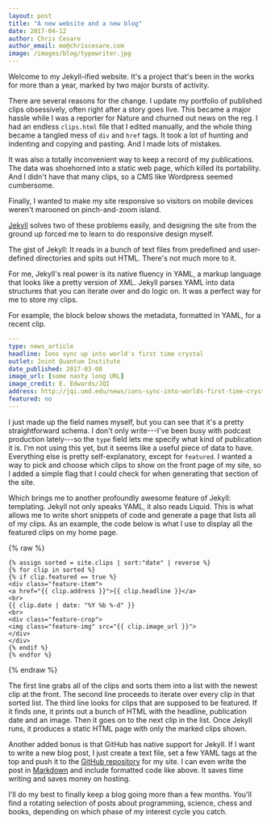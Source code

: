 ```yaml
---
layout: post
title: "A new website and a new blog"
date: 2017-04-12
author: Chris Cesare
author_email: me@chriscesare.com
image: /images/blog/typewriter.jpg
---
```

Welcome to my Jekyll-ified website. It's a project that's been in the works for more than a year, marked by two major bursts of activity.

There are several reasons for the change. I update my portfolio of published clips obsessively, often right after a story goes live. This became a major hassle while I was a reporter for Nature and churned out news on the reg. I had an endless `clips.html` file that I edited manually, and the whole thing became a tangled mess of `div` and `href` tags. It took a lot of hunting and indenting and copying and pasting. And I made lots of mistakes.

It was also a totally inconvenient way to keep a record of my publications. The data was shoehorned into a static web page, which killed its portability. And I didn't have that many clips, so a CMS like Wordpress seemed cumbersome.

Finally, I wanted to make my site responsive so visitors on mobile devices weren't marooned on pinch-and-zoom island.

[Jekyll](https://jekyllrb.com) solves two of these problems easily, and designing the site from the ground up forced me to learn to do responsive design myself.

The gist of Jekyll: It reads in a bunch of text files from predefined and user-defined directories and spits out HTML. There's not much more to it.

For me, Jekyll's real power is its native fluency in YAML, a markup language that looks like a pretty version of XML. Jekyll parses YAML into data structures that you can iterate over and do logic on. It was a perfect way for me to store my clips.

For example, the block below shows the metadata, formatted in YAML, for a recent clip.

``` yaml
---
type: news_article
headline: Ions sync up into world's first time crystal
outlet: Joint Quantum Institute
date_published: 2017-03-08
image_url: [some nasty long URL]
image_credit: E. Edwards/JQI
address: http://jqi.umd.edu/news/ions-sync-into-worlds-first-time-crystal
featured: no
---
```

I just made up the field names myself, but you can see that it's a pretty straightforward schema. I don't only write---I've been busy with podcast production lately---so the `type` field lets me specify what kind of publication it is. I'm not using this yet, but it seems like a useful piece of data to have. Everything else is pretty self-explanatory, except for `featured`. I wanted a way to pick and choose which clips to show on the front page of my site, so I added a simple flag that I could check for when generating that section of the site.

Which brings me to another profoundly awesome feature of Jekyll: templating. Jekyll not only speaks YAML, it also reads Liquid. This is what allows me to write short snippets of code and generate a page that lists all of my clips. As an example, the code below is what I use to display all the featured clips on my home page.

{% raw %}
~~~ liquid
{% assign sorted = site.clips | sort:"date" | reverse %}
{% for clip in sorted %}
{% if clip.featured == true %}
<div class="feature-item">
<a href="{{ clip.address }}">{{ clip.headline }}</a>
<br>
{{ clip.date | date: "%Y %b %-d" }}
<br>
<div class="feature-crop">
<img class="feature-img" src="{{ clip.image_url }}">
</div>
</div>
{% endif %}
{% endfor %}
~~~
{% endraw %}

The first line grabs all of the clips and sorts them into a list with the newest clip at the front. The second line proceeds to iterate over every clip in that sorted list. The third line looks for clips that are supposed to be featured. If it finds one, it prints out a bunch of HTML with the headline, publication date and an image. Then it goes on to the next clip in the list. Once Jekyll runs, it produces a static HTML page with only the marked clips shown.

Another added bonus is that GitHub has native support for Jekyll. If I want to write a new blog post, I just create a text file, set a few YAML tags at the top and push it to the [GitHub repository](https://github.com/ccesare/ccesare.github.io) for my site. I can even write the post in [Markdown](http://daringfireball.net/projects/markdown/) and include formatted code like above. It saves time writing and saves money on hosting.

I'll do my best to finally keep a blog going more than a few months. You'll find a rotating selection of posts about programming, science, chess and books, depending on which phase of my interest cycle you catch.
